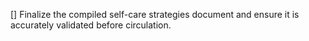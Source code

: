[] Finalize the compiled self-care strategies document and ensure it is accurately validated before circulation.